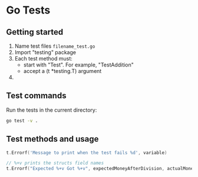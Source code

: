 # Go Tests

## Getting started

1. Name test files `filename_test.go`
1. Import "testing" package
2. Each test method must:
    - start with "Test". For example, "TestAddition"
    - accept a (t *testing.T) argument
3. 

## Test commands

Run the tests in the current directory: 
```bash
go test -v .
```

## Test methods and usage
```go
t.Errorf('Message to print when the test fails %d', variable)

// %+v prints the structs field names
t.Errorf("Expected %+v Got %+v", expectedMoneyAfterDivision, actualMoneyAfterDivision)
```